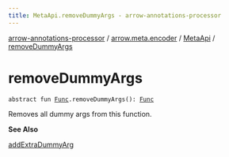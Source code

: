 ```yaml
---
title: MetaApi.removeDummyArgs - arrow-annotations-processor
---
```


[arrow-annotations-processor](../../index.html) / [arrow.meta.encoder](../index.html) / [MetaApi](index.html) / [removeDummyArgs](./remove-dummy-args.html)

# removeDummyArgs

`abstract fun `[`Func`](../../arrow.meta.ast/-func/index.html)`.removeDummyArgs(): `[`Func`](../../arrow.meta.ast/-func/index.html)

Removes all dummy args from this function.

**See Also**

[addExtraDummyArg](add-extra-dummy-arg.html)

